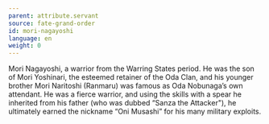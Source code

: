 ```yaml
---
parent: attribute.servant
source: fate-grand-order
id: mori-nagayoshi
language: en
weight: 0
---
```


Mori Nagayoshi, a warrior from the Warring States period. He was the son of Mori Yoshinari, the esteemed retainer of the Oda Clan, and his younger brother Mori Naritoshi (Ranmaru) was famous as Oda Nobunaga’s own attendant.
He was a fierce warrior, and using the skills with a spear he inherited from his father (who was dubbed “Sanza the Attacker"), he ultimately earned the nickname “Oni Musashi” for his many military exploits.
